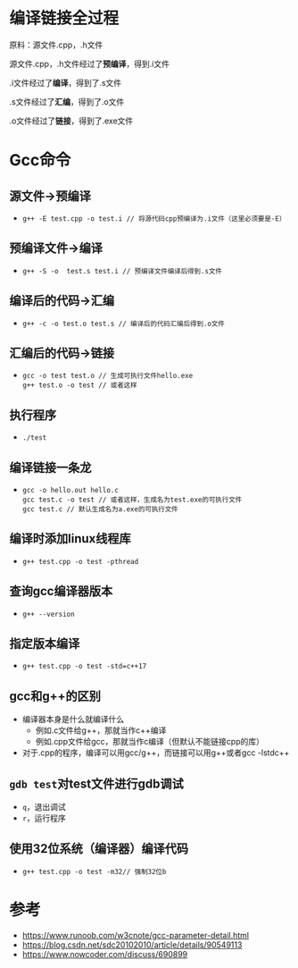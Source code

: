 # 编译链接全过程

原料：源文件.cpp，.h文件

源文件.cpp，.h文件经过了**预编译**，得到.i文件

.i文件经过了**编译**，得到了.s文件

.s文件经过了**汇编**，得到了.o文件

.o文件经过了**链接**，得到了.exe文件







# Gcc命令

## 源文件->预编译

- ```shell
  g++ -E test.cpp -o test.i // 将源代码cpp预编译为.i文件（这里必须要是-E）
  ```



## 预编译文件->编译

- ```shell
  g++ -S -o  test.s test.i // 预编译文件编译后得到.s文件
  ```



## 编译后的代码->汇编

- ```shell
  g++ -c -o test.o test.s // 编译后的代码汇编后得到.o文件
  ```



## 汇编后的代码->链接

- ```shell
  gcc -o test test.o // 生成可执行文件hello.exe
  g++ test.o -o test // 或者这样
  ```



## 执行程序

- ```shell
  ./test
  ```



## 编译链接一条龙

- ```shell
  gcc -o hello.out hello.c
  gcc test.c -o test // 或者这样，生成名为test.exe的可执行文件
  gcc test.c // 默认生成名为a.exe的可执行文件
  ```



## 编译时添加linux线程库

- ```shell
  g++ test.cpp -o test -pthread
  ```



## 查询gcc编译器版本

- ```shell
  g++ --version
  ```



## 指定版本编译

- ```shell
  g++ test.cpp -o test -std=c++17
  ```



## gcc和g++的区别

- 编译器本身是什么就编译什么
  - 例如.c文件给g++，那就当作c++编译
  - 例如.cpp文件给gcc，那就当作c编译（但默认不能链接cpp的库）
- 对于.cpp的程序，编译可以用gcc/g++，而链接可以用g++或者gcc -lstdc++



## `gdb test`对test文件进行gdb调试

- `q`，退出调试
- `r`，运行程序



## 使用32位系统（编译器）编译代码

- ```shell
  g++ test.cpp -o test -m32// 强制32位b
  ```







# 参考

- https://www.runoob.com/w3cnote/gcc-parameter-detail.html
- https://blog.csdn.net/sdc20102010/article/details/90549113
- https://www.nowcoder.com/discuss/690899